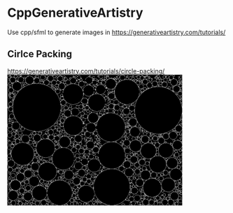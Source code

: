 # CppGenerativeArtistry
Use cpp/sfml to generate images in https://generativeartistry.com/tutorials/  

## Cirlce Packing
https://generativeartistry.com/tutorials/circle-packing/  
<img alt="CirclePacking" src="https://github.com/Harpsichord1207/CppGenerativeArtistry/blob/master/CirclePacking/image.png" width="400" height="300">
